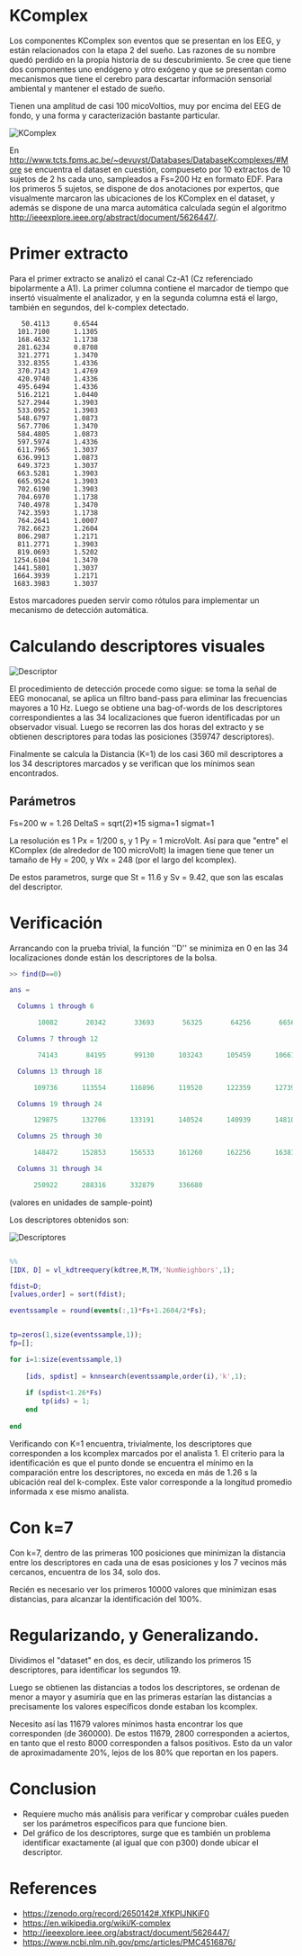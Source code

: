 # KComplex
Los componentes KComplex son eventos que se presentan en los EEG, y están relacionados con la etapa 2 del sueño.  Las razones de su nombre quedó perdido en la propia historia de su descubrimiento. Se cree que tiene dos componentes uno endógeno y otro exógeno y que se presentan como mecanismos que tiene el cerebro para descartar información sensorial ambiental y mantener el estado de sueño.

Tienen una amplitud de casi 100 micoVoltios, muy por encima del EEG de fondo, y una forma y caracterización bastante particular.


![KComplex](images/kcomplex.png)

En http://www.tcts.fpms.ac.be/~devuyst/Databases/DatabaseKcomplexes/#More se encuentra el dataset en cuestión, compueseto por 10 extractos de 10 sujetos de 2 hs cada uno, sampleados a Fs=200 Hz en formato EDF.  Para los primeros 5 sujetos, se dispone de dos anotaciones por expertos, que visualmente marcaron las ubicaciones de los KComplex en el dataset, y además se dispone de una marca automática calculada según el algoritmo http://ieeexplore.ieee.org/abstract/document/5626447/.

# Primer extracto

Para el primer extracto se analizó el canal Cz-A1 (Cz referenciado bipolarmente a A1).  La primer columna contiene el marcador de tiempo que insertó visualmente el analizador, y en la segunda columna está el largo, también en segundos, del k-complex detectado.

```text
   50.4113	    0.6544
  101.7100	    1.1305
  168.4632	    1.1738
  281.6234	    0.8708
  321.2771	    1.3470
  332.8355	    1.4336
  370.7143	    1.4769
  420.9740	    1.4336
  495.6494	    1.4336
  516.2121	    1.0440
  527.2944	    1.3903
  533.0952	    1.3903
  548.6797	    1.0873
  567.7706	    1.3470
  584.4805	    1.0873
  597.5974	    1.4336
  611.7965	    1.3037
  636.9913	    1.0873
  649.3723	    1.3037
  663.5281	    1.3903
  665.9524	    1.3903
  702.6190	    1.3903
  704.6970	    1.1738
  740.4978	    1.3470
  742.3593	    1.1738
  764.2641	    1.0007
  782.6623	    1.2604
  806.2987	    1.2171
  811.2771	    1.3903
  819.0693	    1.5202
 1254.6104	    1.3470
 1441.5801	    1.3037
 1664.3939	    1.2171
 1683.3983	    1.3037
```


Estos marcadores pueden servir como rótulos para implementar un mecanismo de detección automática.

# Calculando descriptores visuales

![Descriptor](images/kcomplexdescriptor1.png)

El procedimiento de detección procede como sigue: se toma la señal de EEG monocanal, se aplica un filtro band-pass para eliminar las frecuencias mayores a 10 Hz.  Luego se obtiene una bag-of-words de los descriptores correspondientes a las 34 localizaciones que fueron identificadas por un observador visual.   Luego se recorren las dos horas del extracto y se obtienen descriptores para todas las posiciones (359747 descriptores).

Finalmente se calcula la Distancia (K=1) de los casi 360 mil descriptores a los 34 descriptores marcados y se verifican que los mínimos sean encontrados.

## Parámetros

Fs=200
w = 1.26
DeltaS = sqrt(2)*15
sigma=1
sigmat=1

La resolución es 1 Px = 1/200 s, y 1 Py = 1 microVolt.  Así para que "entre" el KComplex (de alrededor de 100 microVolt) la imagen tiene que tener un tamaño de Hy = 200, y Wx = 248 (por el largo del kcomplex).

De estos parametros, surge que St = 11.6 y Sv = 9.42, que son las escalas del descriptor.
 

# Verificación

Arrancando con la prueba trivial, la función ''D'' se minimiza en 0 en las 34 localizaciones donde están los descriptores de la bolsa.

```matlab
>> find(D==0)

ans =

  Columns 1 through 6

       10082       20342       33693       56325       64256       66567

  Columns 7 through 12

       74143       84195       99130      103243      105459      106619

  Columns 13 through 18

      109736      113554      116896      119520      122359      127398

  Columns 19 through 24

      129875      132706      133191      140524      140939      148100

  Columns 25 through 30

      148472      152853      156533      161260      162256      163814

  Columns 31 through 34

      250922      288316      332879      336680
```      

(valores en unidades de sample-point)

Los descriptores obtenidos son:

![Descriptores](images/bagofdescriptors.png)


```matlab

%%
[IDX, D] = vl_kdtreequery(kdtree,M,TM,'NumNeighbors',1);

fdist=D;
[values,order] = sort(fdist);

eventssample = round(events(:,1)*Fs+1.2604/2*Fs);


tp=zeros(1,size(eventssample,1));
fp=[];

for i=1:size(eventssample,1)
    
    [ids, spdist] = knnsearch(eventssample,order(i),'k',1);
    
    if (spdist<1.26*Fs)
        tp(ids) = 1;
    end
    
end

```

Verificando con K=1 encuentra, trivialmente, los descriptores que corresponden a los kcomplex marcados por el analista 1.  El criterio para la identificación es que el punto donde se encuentra el mínimo en la comparación entre los descriptores, no exceda en más de 1.26 s la ubicación real del k-complex.   Este valor corresponde a la longitud promedio informada x ese mismo analista.


# Con k=7

Con k=7, dentro de las primeras 100 posiciones que minimizan la distancia entre los descriptores en cada una de esas posiciones y los 7 vecinos más cercanos, encuentra de los 34, solo dos.

Recién es necesario ver los primeros 10000 valores que minimizan esas distancias, para alcanzar la identificación del 100%.

# Regularizando, y Generalizando.

Dividimos el "dataset" en dos, es decir, utilizando los primeros 15 descriptores, para identificar los segundos 19.  

Luego se obtienen las distancias a todos los descriptores, se ordenan de menor a mayor y asumiría que en las primeras estarían las distancias a precisamente los valores específicos donde estaban los kcomplex.

Necesito así las 11679 valores mínimos hasta encontrar los que corresponden (de 360000).  De estos 11679, 2800 corresponden a aciertos, en tanto que el resto 8000 corresponden a falsos positivos.  Esto da un valor de aproximadamente 20%, lejos de los 80% que reportan en los papers.

# Conclusion

* Requiere mucho más análisis para verificar y comprobar cuáles pueden ser los parámetros específicos para que funcione bien.
* Del gráfico de los descriptores, surge que es también un problema identificar exactamente (al igual que con p300) donde ubicar el descriptor.


# References

* https://zenodo.org/record/2650142#.XfKPlJNKiF0
* https://en.wikipedia.org/wiki/K-complex
* http://ieeexplore.ieee.org/abstract/document/5626447/
* https://www.ncbi.nlm.nih.gov/pmc/articles/PMC4516876/
